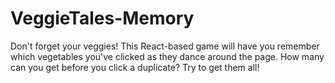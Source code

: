 # VeggieTales-Memory
Don't forget your veggies! This React-based game will have you remember which vegetables you've clicked as they dance around the page. How many can you get before you click a duplicate? Try to get them all!
